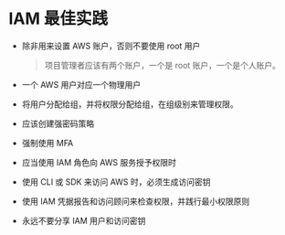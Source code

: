 # IAM 最佳实践

- 除非用来设置 AWS 账户，否则不要使用 root 用户

  > 项目管理者应该有两个账户，一个是 root 账户，一个是个人账户。

- 一个 AWS 用户对应一个物理用户

- 将用户分配给组，并将权限分配给组，在组级别来管理权限。

- 应该创建强密码策略

- 强制使用 MFA

- 应当使用 IAM 角色向 AWS 服务授予权限时

- 使用 CLI 或 SDK 来访问 AWS 时，必须生成访问密钥

- 使用 IAM 凭据报告和访问顾问来检查权限，并践行最小权限原则

- 永远不要分享 IAM 用户和访问密钥
